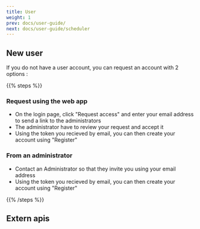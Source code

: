 ```yaml
---
title: User
weight: 1
prev: docs/user-guide/
next: docs/user-guide/scheduler
---
```


## New user

If you do not have a user account, you can request an account with 2 options :

{{% steps %}}

### Request using the web app
- On the login page, click "Request access" and enter your email address to send a link to the administrators
- The administrator have to review your request and accept it
- Using the token you recieved by email, you can then create your account using "Register"

### From an administrator
- Contact an Administrator so that they invite you using your email address
- Using the token you recieved by email, you can then create your account using "Register"

{{% /steps %}}



## Extern apis